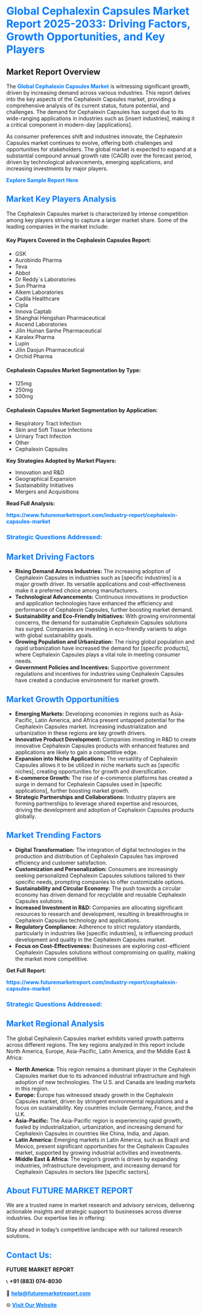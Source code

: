 <h1 style="color: #007BFF;">Global Cephalexin Capsules Market Report 2025-2033: Driving Factors, Growth Opportunities, and Key Players</h1>

<section id="overview">
<h2>Market Report Overview</h2>
<p>The <a href="https://www.futuremarketreport.com/industry-report/cephalexin-capsules-market" style="color: #007BFF; text-decoration: none;"><strong>Global Cephalexin Capsules Market</strong></a> is witnessing significant growth, driven by increasing demand across various industries. This report delves into the key aspects of the Cephalexin Capsules market, providing a comprehensive analysis of its current status, future potential, and challenges. The demand for Cephalexin Capsules has surged due to its wide-ranging applications in industries such as [insert industries], making it a critical component in modern-day [applications].</p>
<p>As consumer preferences shift and industries innovate, the Cephalexin Capsules market continues to evolve, offering both challenges and opportunities for stakeholders. The global market is expected to expand at a substantial compound annual growth rate (CAGR) over the forecast period, driven by technological advancements, emerging applications, and increasing investments by major players.</p>
</section>

<section id="overview">
<p><a href="https://www.futuremarketreport.com/request-sample/reportId=116506" style="color: #007BFF; text-decoration: none;"><strong>Explore Sample Report Here</strong></a></p>
</section>

<section id="key-players">
<h2 style="color: #007BFF;">Market Key Players Analysis</h2>
<p>The Cephalexin Capsules market is characterized by intense competition among key players striving to capture a larger market share. Some of the leading companies in the market include:</p>
<h4>Key Players Covered in the Cephalexin Capsules Report:</h4>
<ul><li>GSK</li><li>Aurobindo Pharma</li><li>Teva</li><li>Abbot</li><li>Dr Reddy`s Laboratories</li><li>Sun Pharma</li><li>Alkem Laboratories</li><li>Cadila Healthcare</li><li>Cipla</li><li>Innova Captab</li><li>Shanghai Hengshan Pharmaceutical</li><li>Ascend Laboratories</li><li>Jilin Huinan Sanhe Pharmaceutical</li><li>Karalex Pharma</li><li>Lupin</li><li>Jilin Daojun Pharmaceutical</li><li>Orchid Pharma</li></ul>
<h4>Cephalexin Capsules Market Segmentation by Type:</h4>
<ul><li>125mg</li><li>250mg</li><li>500mg</li></ul>

<h4>Cephalexin Capsules Market Segmentation by Application:</h4>
<ul><li>Respiratory Tract Infection</li><li>Skin and Soft Tissue Infections</li><li>Urinary Tract Infection</li><li>Other</li><li>Cephalexin Capsules</li></ul>
<p><strong>Key Strategies Adopted by Market Players:</strong></p>
<ul>
<li>Innovation and R&D</li>
<li>Geographical Expansion</li>
<li>Sustainability Initiatives</li>
<li>Mergers and Acquisitions</li>
</ul>
</section>

<section>
<p><strong>Read Full Analysis: </strong></p><a href="https://www.futuremarketreport.com/industry-report/cephalexin-capsules-market" style="color: #007BFF; text-decoration: none;"><strong>https://www.futuremarketreport.com/industry-report/cephalexin-capsules-market</strong></a>
<h3 style="color: #007BFF;">Strategic Questions Addressed:</h3>
</section>

<section id="driving-factors">
<h2 style="color: #007BFF;">Market Driving Factors</h2>
<ul>
<li><strong>Rising Demand Across Industries:</strong> The increasing adoption of Cephalexin Capsules in industries such as [specific industries] is a major growth driver. Its versatile applications and cost-effectiveness make it a preferred choice among manufacturers.</li>
<li><strong>Technological Advancements:</strong> Continuous innovations in production and application technologies have enhanced the efficiency and performance of Cephalexin Capsules, further boosting market demand.</li>
<li><strong>Sustainability and Eco-Friendly Initiatives:</strong> With growing environmental concerns, the demand for sustainable Cephalexin Capsules solutions has surged. Companies are investing in eco-friendly variants to align with global sustainability goals.</li>
<li><strong>Growing Population and Urbanization:</strong> The rising global population and rapid urbanization have increased the demand for [specific products], where Cephalexin Capsules plays a vital role in meeting consumer needs.</li>
<li><strong>Government Policies and Incentives:</strong> Supportive government regulations and incentives for industries using Cephalexin Capsules have created a conducive environment for market growth.</li>
</ul>
</section>

<section id="growth-opportunities">
<h2 style="color: #007BFF;">Market Growth Opportunities</h2>
<ul>
<li><strong>Emerging Markets:</strong> Developing economies in regions such as Asia-Pacific, Latin America, and Africa present untapped potential for the Cephalexin Capsules market. Increasing industrialization and urbanization in these regions are key growth drivers.</li>
<li><strong>Innovative Product Development:</strong> Companies investing in R&D to create innovative Cephalexin Capsules products with enhanced features and applications are likely to gain a competitive edge.</li>
<li><strong>Expansion into Niche Applications:</strong> The versatility of Cephalexin Capsules allows it to be utilized in niche markets such as [specific niches], creating opportunities for growth and diversification.</li>
<li><strong>E-commerce Growth:</strong> The rise of e-commerce platforms has created a surge in demand for Cephalexin Capsules used in [specific applications], further boosting market growth.</li>
<li><strong>Strategic Partnerships and Collaborations:</strong> Industry players are forming partnerships to leverage shared expertise and resources, driving the development and adoption of Cephalexin Capsules products globally.</li>
</ul>
</section>

<section id="trending-factors">
<h2 style="color: #007BFF;">Market Trending Factors</h2>
<ul>
<li><strong>Digital Transformation:</strong> The integration of digital technologies in the production and distribution of Cephalexin Capsules has improved efficiency and customer satisfaction.</li>
<li><strong>Customization and Personalization:</strong> Consumers are increasingly seeking personalized Cephalexin Capsules solutions tailored to their specific needs, prompting companies to offer customizable options.</li>
<li><strong>Sustainability and Circular Economy:</strong> The push towards a circular economy has driven demand for recyclable and reusable Cephalexin Capsules solutions.</li>
<li><strong>Increased Investment in R&D:</strong> Companies are allocating significant resources to research and development, resulting in breakthroughs in Cephalexin Capsules technology and applications.</li>
<li><strong>Regulatory Compliance:</strong> Adherence to strict regulatory standards, particularly in industries like [specific industries], is influencing product development and quality in the Cephalexin Capsules market.</li>
<li><strong>Focus on Cost-Effectiveness:</strong> Businesses are exploring cost-efficient Cephalexin Capsules solutions without compromising on quality, making the market more competitive.</li>
</ul>
</section>

<section>
<p><strong>Get Full Report: </strong></p><a href="https://www.futuremarketreport.com/industry-report/cephalexin-capsules-market" style="color: #007BFF; text-decoration: none;"><strong>https://www.futuremarketreport.com/industry-report/cephalexin-capsules-market</strong></a>
<h3 style="color: #007BFF;">Strategic Questions Addressed:</h3>
</section>


<section id="regional-analysis">
<h2 style="color: #007BFF;">Market Regional Analysis</h2>
<p>The global Cephalexin Capsules market exhibits varied growth patterns across different regions. The key regions analyzed in this report include North America, Europe, Asia-Pacific, Latin America, and the Middle East & Africa:</p>
<ul>
<li><strong>North America:</strong> This region remains a dominant player in the Cephalexin Capsules market due to its advanced industrial infrastructure and high adoption of new technologies. The U.S. and Canada are leading markets in this region.</li>
<li><strong>Europe:</strong> Europe has witnessed steady growth in the Cephalexin Capsules market, driven by stringent environmental regulations and a focus on sustainability. Key countries include Germany, France, and the U.K.</li>
<li><strong>Asia-Pacific:</strong> The Asia-Pacific region is experiencing rapid growth, fueled by industrialization, urbanization, and increasing demand for Cephalexin Capsules in countries like China, India, and Japan.</li>
<li><strong>Latin America:</strong> Emerging markets in Latin America, such as Brazil and Mexico, present significant opportunities for the Cephalexin Capsules market, supported by growing industrial activities and investments.</li>
<li><strong>Middle East & Africa:</strong> The region’s growth is driven by expanding industries, infrastructure development, and increasing demand for Cephalexin Capsules in sectors like [specific sectors].</li>
</ul>
</section>

<footer>
<h2 style="color: #007BFF;">About FUTURE MARKET REPORT</h2>
<p>We are a trusted name in market research and advisory services, delivering actionable insights and strategic support to businesses across diverse industries. Our expertise lies in offering:</p>

<p>Stay ahead in today’s competitive landscape with our tailored research solutions.</p>

<h2 style="color: #007BFF;">Contact Us:</h2>
<p><strong>FUTURE MARKET REPORT</strong></p>
<p>📞 <strong>+91 (883) 074-8030</strong></p>
<p>📧 <strong><a href="mailto:help@futuremarketreport.com" style="color: #007BFF;">help@futuremarketreport.com</a></strong></p>
<p>🌐 <strong><a href="https://www.futuremarketreport.com/" style="color: #007BFF;">Visit Our Website</a></strong></p>
</footer>